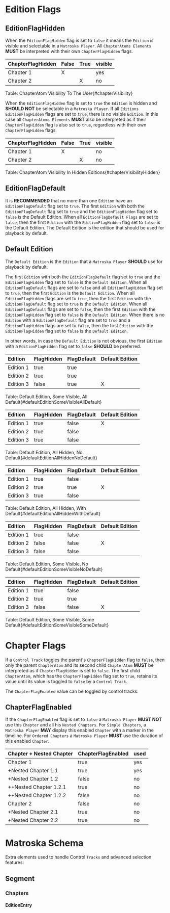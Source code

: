 # Edition Flags

## EditionFlagHidden

When the `EditionFlagHidden` flag is set to `false` it means the `Edition` is visible and selectable
in a `Matroska Player`.
All `ChapterAtoms Elements` **MUST** be interpreted with their own `ChapterFlagHidden` flags.

ChapterFlagHidden | False | True | visible
:-----------------|:------|:-----|:-------
Chapter 1         |   X   |      | yes
Chapter 2         |       | X    | no
Table: ChapterAtom Visibility To The User{#chapterVisibility}

When the `EditionFlagHidden` flag is set to `true` the `Edition` is hidden and **SHOULD NOT** be
selectable in a `Matroska Player`.
If all `Editions` `EditionFlagHidden` flags are set to `true`, there is no visible `Edition`.
In this case all `ChapterAtoms Elements` **MUST** also be interpreted as if their `ChapterFlagHidden`
flag is also set to `true`, regardless with their own `ChapterFlagHidden` flags.

ChapterFlagHidden | False | True | visible
:-----------------|:------|:-----|:-------
Chapter 1         |   X   |      | no
Chapter 2         |       | X    | no
Table: ChapterAtom Visibility In Hidden Editions{#chapterVisibilityHidden}

## EditionFlagDefault

It is **RECOMMENDED** that no more than one `Edition` have an `EditionFlagDefault` flag
set to `true`. The first `Edition` with both the `EditionFlagDefault` flag set to `true`
and the `EditionFlagHidden` flag set to `false` is the Default Edition. When all
`EditionFlagDefault Flags` are set to `false`, then the first `Edition` with the
`EditionFlagHidden` flag set to `false` is the Default Edition. The Default Edition
is the edition that should be used for playback by default.


## Default Edition

The `Default Edition` is the `Edition` that a `Matroska Player` **SHOULD** use for playback by default.

The first `Edition` with both the `EditionFlagDefault` flag set to `true` and the `EditionFlagHidden`
flag set to `false` is the `Default Edition`.
When all `EditionFlagDefault` flags are set to `false` and all `EditionFlagHidden` flag set to `true`,
then the first `Edition` is the `Default Edition`.
When all `EditionFlagHidden` flags are set to `true`, then the first `Edition` with the
`EditionFlagDefault` flag set to `true` is the `Default Edition`.
When all `EditionFlagDefault` flags are set to `false`, then the first `Edition` with the
`EditionFlagHidden` flag set to `false` is the `Default Edition`.
When there is no `Edition` with a `EditionFlagDefault` flag are set to `true` and a
`EditionFlagHidden` flags are set to `false`, then the first `Edition` with the `EditionFlagHidden`
flag set to `false` is the `Default Edition`.

In other words, in case the `Default Edition` is not obvious, the first `Edition` with a
`EditionFlagHidden` flag set to `false` **SHOULD** be preferred.

Edition   | FlagHidden | FlagDefault | Default Edition
:---------|:-----------|:------------|:---------------
Edition 1 | true       | true        |
Edition 2 | true       | true        |
Edition 3 | false      | true        | X
Table: Default Edition, Some Visible, All Default{#defaultEditionSomeVisibleAllDefault}

Edition   | FlagHidden | FlagDefault | Default Edition
:---------|:-----------|:------------|:---------------
Edition 1 | true       | false       | X
Edition 2 | true       | false       |
Edition 3 | true       | false       |
Table: Default Edition, All Hidden, No Default{#defaultEditionAllHiddenNoDefault}

Edition   | FlagHidden | FlagDefault | Default Edition
:---------|:-----------|:------------|:---------------
Edition 1 | true       | false       |
Edition 2 | true       | true        | X
Edition 3 | true       | false       |
Table: Default Edition, All Hidden, With Default{#defaultEditionAllHiddenWithDefault}

Edition   | FlagHidden | FlagDefault | Default Edition
:---------|:-----------|:------------|:---------------
Edition 1 | true       | false       |
Edition 2 | false      | false       | X
Edition 3 | false      | false       |
Table: Default Edition, Some Visible, No Default{#defaultEditionSomeVisibleNoDefault}

Edition   | FlagHidden | FlagDefault | Default Edition
:---------|:-----------|:------------|:---------------
Edition 1 | true       | false       |
Edition 2 | true       | true        |
Edition 3 | false      | false       | X
Table: Default Edition, Some Visible, Some Default{#defaultEditionSomeVisibleSomeDefault}

# Chapter Flags

If a `Control Track` toggles the parent's `ChapterFlagHidden`
flag to `false`, then only the parent `ChapterAtom` and its second child `ChapterAtom`
**MUST** be interpreted as if `ChapterFlagHidden` is set to `false`. The first child
`ChapterAtom`, which has the `ChapterFlagHidden` flag set to `true`, retains its value
until its value is toggled to `false` by a `Control Track`.

The `ChapterFlagEnabled` value can be toggled by control tracks.

## ChapterFlagEnabled

If the `ChapterFlagEnabled` flag is set to `false` a `Matroska Player` **MUST NOT** use this
`Chapter` and all his `Nested Chapters`.
For `Simple Chapters`, a `Matroska Player` **MAY** display this enabled `Chapter` with a marker in
the timeline.
For `Ordered Chapters` a `Matroska Player` **MUST** use the duration of this enabled `Chapter`.

Chapter + Nested Chapter | ChapterFlagEnabled | used
:------------------------|:-------------------|:----
Chapter 1                | true               | yes
+Nested Chapter 1.1      | true               | yes
+Nested Chapter 1.2      | false              | no
++Nested Chapter 1.2.1   | true               | no
++Nested Chapter 1.2.2   | false              | no
Chapter 2                | false              | no
+Nested Chapter 2.1      | true               | no
+Nested Chapter 2.2      | true               | no


# Matroska Schema

Extra elements used to handle Control `Tracks` and advanced selection features:

## Segment
### Chapters
#### EditionEntry

